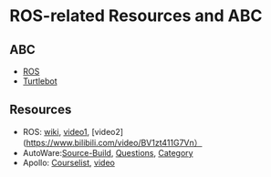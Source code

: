 # ROS-related Resources and ABC

## ABC
- [ROS](ROS.md)
- [Turtlebot](Turtlebot.md)

## Resources
- ROS: [wiki](http://wiki.ros.org/), [video1](https://www.bilibili.com/video/BV1vb41177qN), [video2](https://www.bilibili.com/video/BV1zt411G7Vn）
- AutoWare:[Source-Build](https://github.com/Autoware-AI/autoware.ai/wiki/Source-Build), [Questions](https://answers.ros.org/questions/scope:all/sort:activity-desc/tags:autoware/page:1/), [Category](https://discourse.ros.org/c/autoware/46)
- Apollo: [Courselist](https://apollo.auto/devcenter/courselist_cn.html?target=1), [video](https://www.bilibili.com/video/BV1M4411g7g3/)
